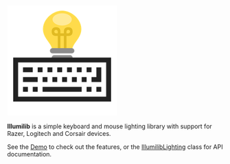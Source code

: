 ![The Illumilib logo](https://raw.githubusercontent.com/Ellpeck/Illumilib/main/Logo.png)

**Illumilib** is a simple keyboard and mouse lighting library with support for Razer, Logitech and Corsair devices.

See the [Demo](https://github.com/Ellpeck/Illumilib/blob/main/Demo/Program.cs) to check out the features, or the [IllumilibLighting](https://github.com/Ellpeck/Illumilib/blob/main/Illumilib/IllumilibLighting.cs) class for API documentation.